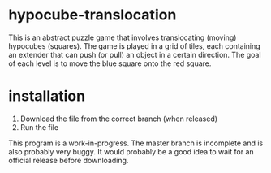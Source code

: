 # hypocube-translocation
This is an abstract puzzle game that involves translocating (moving) hypocubes (squares). The game is played in a grid of tiles, each containing an extender that can push (or pull) an object in a certain direction. The goal of each level is to move the blue square onto the red square.

# installation
 1. Download the file from the correct branch (when released)
 2. Run the file
 
This program is a work-in-progress. The master branch is incomplete and is also probably very buggy. It would probably be a good idea to wait for an official release before downloading.
